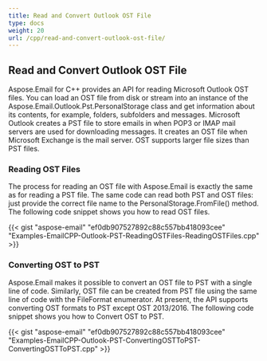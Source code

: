 ```yaml
---
title: Read and Convert Outlook OST File
type: docs
weight: 20
url: /cpp/read-and-convert-outlook-ost-file/
---
```


## **Read and Convert Outlook OST File**
Aspose.Email for C++ provides an API for reading Microsoft Outlook OST files. You can load an OST file from disk or stream into an instance of the Aspose.Email.Outlook.Pst.PersonalStorage class and get information about its contents, for example, folders, subfolders and messages. Microsoft Outlook creates a PST file to store emails in when POP3 or IMAP mail servers are used for downloading messages. It creates an OST file when Microsoft Exchange is the mail server. OST supports larger file sizes than PST files.
### **Reading OST Files**
The process for reading an OST file with Aspose.Email is exactly the same as for reading a PST file. The same code can read both PST and OST files: just provide the correct file name to the PersonalStorage.FromFile() method. The following code snippet shows you how to read OST files.



{{< gist "aspose-email" "ef0db907527892c88c557bb418093cee" "Examples-EmailCPP-Outlook-PST-ReadingOSTFiles-ReadingOSTFiles.cpp" >}}
### **Converting OST to PST**
Aspose.Email makes it possible to convert an OST file to PST with a single line of code. Similarly, OST file can be created from PST file using the same line of code with the FileFormat enumerator. At present, the API supports converting OST formats to PST except OST 2013/2016. The following code snippet shows you how to Convert OST to PST.



{{< gist "aspose-email" "ef0db907527892c88c557bb418093cee" "Examples-EmailCPP-Outlook-PST-ConvertingOSTToPST-ConvertingOSTToPST.cpp" >}}



